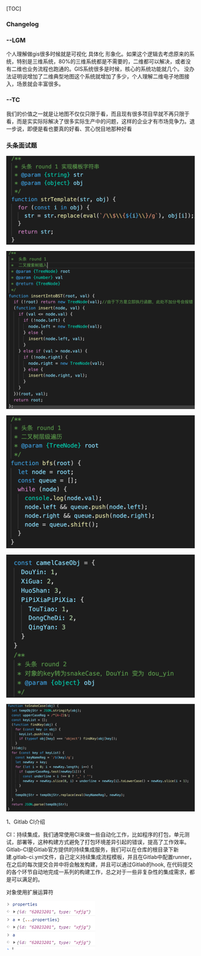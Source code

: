 [TOC]

### Changelog



### --LGM

个人理解做gis很多时候就是可视化 具体化 形象化。如果这个逻辑去考虑原来的系统，特别是三维系统，80%的三维系统都是不需要的，二维都可以解决，或者没有二维也业务流程也跑通的。GIS系统很多是时候，核心的系统功能就几个。
没办法证明说增加了二维典型地图这个系统就增加了多少，个人理解二维电子地图接入，场景就会丰富很多。



### --TC

我们的价值之一就是让地图不仅仅只限于看，而且现有很多项目早就不再只限于看，而是实实际际解决了很多实际生产中的问题，这样的企业才有市场竞争力。退一步说，即便是看也要真的好看、赏心悦目地那种好看



### 头条面试题

![image-20200703103728392](./imgs/image-20200703103728392.png)



![image-20200703103733832](./imgs/image-20200703103733832.png)

![image-20200703103748132](./imgs/image-20200703103748132.png)

![image-20200703103826211](./imgs/image-20200703103826211.png)

![image-20200703103835787](./imgs/image-20200703103835787.png)



1、Gitlab CI介绍

CI：持续集成，我们通常使用CI来做一些自动化工作，比如程序的打包，单元测试，部署等，这种构建方式避免了打包环境差异引起的错误，提高了工作效率。Gitlab-CI是Gitlab官方提供的持续集成服务，我们可以在仓库的根目录下新建.gitlab-ci.yml文件，自己定义持续集成流程模板，并且在Gitlab中配置runner，在之后的每次提交合并中将会触发构建，并且可以通过Gitlab的hook, 在代码提交的各个环节自动地完成一系列的构建工作，总之对于一些非复杂性的集成需求，都是可以满足的。



对象使用扩展运算符

![image-20200703135915717](./imgs/image-20200703135915717.png)
